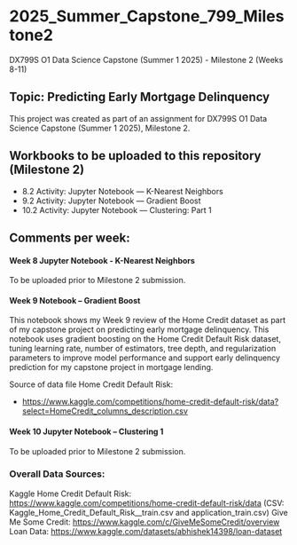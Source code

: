 # 2025_Summer_Capstone_799_Milestone2
DX799S O1 Data Science Capstone (Summer 1 2025) - Milestone 2 (Weeks 8-11) 

## Topic: Predicting Early Mortgage Delinquency
This project was created as part of an assignment for DX799S O1 Data Science Capstone (Summer 1 2025), Milestone 2.


## Workbooks to be uploaded to this repository (Milestone 2)
- 8.2 Activity: Jupyter Notebook — K-Nearest Neighbors
- 9.2 Activity: Jupyter Notebook — Gradient Boost
- 10.2 Activity: Jupyter Notebook — Clustering: Part 1




## Comments per week:

#### Week 8 Jupyter Notebook - K-Nearest Neighbors
To be uploaded prior to Milestone 2 submission.

#### Week 9 Notebook – Gradient Boost

This notebook shows my Week 9 review of the Home Credit dataset as part of my capstone project on predicting early mortgage delinquency. This notebook uses gradient boosting on the Home Credit Default Risk dataset, tuning learning rate, number of estimators, tree depth, and regularization parameters to improve model performance and support early delinquency prediction for my capstone project in mortgage lending.

Source of data file Home Credit Default Risk: 
- https://www.kaggle.com/competitions/home-credit-default-risk/data?select=HomeCredit_columns_description.csv


#### Week 10 Jupyter Notebook – Clustering 1
To be uploaded prior to Milestone 2 submission.



### Overall Data Sources:
Kaggle Home Credit Default Risk: https://www.kaggle.com/competitions/home-credit-default-risk/data (CSV: Kaggle_Home_Credit_Default_Risk__train.csv and application_train.csv)
Give Me Some Credit: https://www.kaggle.com/c/GiveMeSomeCredit/overview
Loan Data: https://www.kaggle.com/datasets/abhishek14398/loan-dataset
